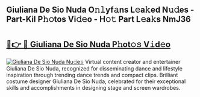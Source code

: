 ## Giuliana De Sio Nuda O𝚗𝚕yf𝚊ns L𝚎a𝚔ed N𝚞𝚍es - Part-KiI P𝚑𝚘tos Vi𝚍𝚎o - H𝚘𝚝 Part L𝚎a𝚔s NmJ36

# <h2><a href="http://kf5bq1.oniu.top/?m=Giuliana+De+Sio+Nuda">🔗👉 🔴 Giuliana De Sio Nuda P𝚑ot𝚘𝚜 V𝚒d𝚎o</a></h2>

[![Giuliana De Sio Nuda Nu𝚍e𝚜](https://i.imgur.com/0qMVB7G.gif)](http://kf5bq1.oniu.top/?m=Giuliana+De+Sio+Nuda)
Virtual content creator and entertainer Giuliana De Sio Nuda, recognized for disseminating dance and lifestyle inspiration through trending dance trends and compact clips. Brilliant costume designer Giuliana De Sio Nuda, celebrated for their exceptional skills and accomplishments in designing stage and screen wardrobes.  
